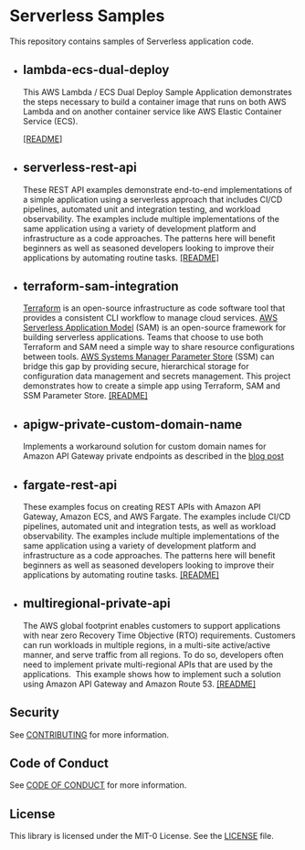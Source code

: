 # Serverless Samples

This repository contains samples of Serverless application code.

- ## lambda-ecs-dual-deploy 

  This AWS Lambda / ECS Dual Deploy Sample Application demonstrates the steps necessary to build a container image that runs on both AWS Lambda and on another container service like AWS Elastic Container Service (ECS).

  [[README]](./lambda-ecs-dual-deploy)

- ## serverless-rest-api

    These REST API examples demonstrate end-to-end implementations of a simple application using a serverless approach that includes CI/CD pipelines, automated unit and integration testing, and workload observability. The examples include multiple implementations of the same application using a variety of development platform and infrastructure as a code approaches. The patterns here will benefit beginners as well as seasoned developers looking to improve their applications by automating routine tasks. [[README]](./serverless-rest-api)

- ## terraform-sam-integration 

  [Terraform](https://www.terraform.io/) is an open-source infrastructure as code software tool that provides a consistent CLI workflow to manage cloud services. [AWS Serverless Application Model](https://docs.aws.amazon.com/serverless-application-model/latest/developerguide/what-is-sam.html) (SAM) is an open-source framework for building serverless applications. Teams that choose to use both Terraform and SAM need a simple way to share resource configurations between tools. [AWS Systems Manager Parameter Store](https://docs.aws.amazon.com/systems-manager/latest/userguide/systems-manager-parameter-store.html) (SSM) can bridge this gap by providing secure, hierarchical storage for configuration data management and secrets management. This project demonstrates how to create a simple app using Terraform, SAM and SSM Parameter Store. [[README]](./terraform-sam-integration) 

- ## apigw-private-custom-domain-name

  Implements a workaround solution for custom domain names for Amazon API Gateway private endpoints as described in the [blog post](https://georgemao.medium.com/enabling-private-apis-with-custom-domain-names-aws-api-gateway-df1b62b0ba7c)

- ## fargate-rest-api

  These examples focus on creating REST APIs with Amazon API Gateway, Amazon ECS, and AWS Fargate. The examples include CI/CD pipelines, automated unit and integration tests, as well as workload observability. The examples include multiple implementations of the same application using a variety of development platform and infrastructure as a code approaches. The patterns here will benefit beginners as well as seasoned developers looking to improve their applications by automating routine tasks. [[README]](./fargate-rest-api)

- ## multiregional-private-api

  The AWS global footprint enables customers to support applications with near zero Recovery Time Objective (RTO) requirements. Customers can run workloads in multiple regions, in a multi-site active/active manner, and serve traffic from all regions. To do so, developers often need to implement private multi-regional APIs that are used by the applications.  This example shows how to implement such a solution using Amazon API Gateway and Amazon Route 53. [[README]](./multiregional-private-api)

## Security

See [CONTRIBUTING](./CONTRIBUTING.md#security-issue-notifications) for more information.

## Code of Conduct

See [CODE OF CONDUCT](./CODE_OF_CONDUCT.md) for more information.

## License

This library is licensed under the MIT-0 License. See the [LICENSE](./LICENSE) file.
